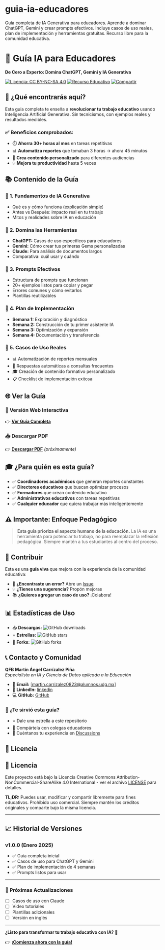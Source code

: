 # guia-ia-educadores
Guía completa de IA Generativa para educadores. Aprende a dominar ChatGPT, Gemini y crear prompts efectivos. Incluye casos de uso reales, plan de implementación y herramientas gratuitas. Recurso libre para la comunidad educativa.

# 🤖 Guía IA para Educadores

**De Cero a Experto: Domina ChatGPT, Gemini y IA Generativa**

[![Licencia: CC BY-NC-SA 4.0](https://img.shields.io/badge/Licencia-CC%20BY--NC--SA%204.0-lightgrey.svg)](https://creativecommons.org/licenses/by-nc-sa/4.0/)
[![Recurso Educativo](https://img.shields.io/badge/Recurso-Educativo-green.svg)]()
[![Compartir](https://img.shields.io/badge/Compartir-Libremente-orange.svg)]()

## 🎯 ¿Qué encontrarás aquí?

Esta guía completa te enseña a **revolucionar tu trabajo educativo** usando Inteligencia Artificial Generativa. Sin tecnicismos, con ejemplos reales y resultados medibles.

### ✅ **Beneficios comprobados:**
- ⏱️ **Ahorra 30+ horas al mes** en tareas repetitivas
- 📊 **Automatiza reportes** que tomaban 3 horas → ahora 45 minutos
- 🎯 **Crea contenido personalizado** para diferentes audiencias
- 💡 **Mejora tu productividad** hasta 5 veces

## 📚 **Contenido de la Guía**

### 🧠 **1. Fundamentos de IA Generativa**
- Qué es y cómo funciona (explicación simple)
- Antes vs Después: impacto real en tu trabajo
- Mitos y realidades sobre IA en educación

### 🤖 **2. Domina las Herramientas**
- **ChatGPT:** Casos de uso específicos para educadores
- **Gemini:** Cómo crear tus primeras Gems personalizadas
- **Claude:** Para análisis de documentos largos
- Comparativa: cuál usar y cuándo

### 💬 **3. Prompts Efectivos**
- Estructura de prompts que funcionan
- 20+ ejemplos listos para copiar y pegar
- Errores comunes y cómo evitarlos
- Plantillas reutilizables

### 🚀 **4. Plan de Implementación**
- **Semana 1:** Exploración y diagnóstico
- **Semana 2:** Construcción de tu primer asistente IA
- **Semana 3:** Optimización y expansión  
- **Semana 4:** Documentación y transferencia

### 🎯 **5. Casos de Uso Reales**
- 📊 Automatización de reportes mensuales
- 📧 Respuestas automáticas a consultas frecuentes
- 🎓 Creación de contenido formativo personalizado
- 📋 Checklist de implementación exitosa

## 🌐 **Ver la Guía**

### 📖 **Versión Web Interactiva**
👉 **[Ver Guía Completa](https://martin-carrizalez.github.io/guia-ia-educadores/)**

### 📥 **Descargar PDF**
👉 **[Descargar PDF](./guia-ia-educadores.pdf)** *(próximamente)*

## 🎓 **¿Para quién es esta guía?**

- ✅ **Coordinadores académicos** que generan reportes constantes
- ✅ **Directores educativos** que buscan optimizar procesos
- ✅ **Formadores** que crean contenido educativo
- ✅ **Administrativos educativos** con tareas repetitivas
- ✅ **Cualquier educador** que quiera trabajar más inteligentemente

## ⚠️ **Importante: Enfoque Pedagógico**

> **Esta guía prioriza el aspecto humano de la educación.** La IA es una herramienta para potenciar tu trabajo, no para reemplazar la reflexión pedagógica. Siempre mantén a tus estudiantes al centro del proceso.

## 🤝 **Contribuir**

Esta es una **guía viva** que mejora con la experiencia de la comunidad educativa:

- 🐛 **¿Encontraste un error?** Abre un [Issue](../../issues)
- 💡 **¿Tienes una sugerencia?** Propón mejoras
- 📚 **¿Quieres agregar un caso de uso?** ¡Colabora!

## 📊 **Estadísticas de Uso**

- 📥 **Descargas:** ![GitHub downloads](https://img.shields.io/github/downloads/tu-usuario/guia-ia-educadores/total)
- ⭐ **Estrellas:** ![GitHub stars](https://img.shields.io/github/stars/tu-usuario/guia-ia-educadores)
- 🍴 **Forks:** ![GitHub forks](https://img.shields.io/github/forks/tu-usuario/guia-ia-educadores)

## 📞 **Contacto y Comunidad**

**QFB Martín Ángel Carrízalez Piña**  
*Especialista en IA y Ciencia de Datos aplicada a la Educación*

- 📧 **Email:** [martin.carrizalez0823@alumnos.udg.mx]
- 💼 **LinkedIn:** [linkedin](https://www.linkedin.com/in/martin-angel-carrizalez-pina-b55475371)
- 💻 **GitHub:** [GitHub](https://github.com/Martin-carrizalez)

### 🌟 **¿Te sirvió esta guía?**
- ⭐ Dale una estrella a este repositorio
- 🔄 Compártela con colegas educadores
- 💬 Cuéntanos tu experiencia en [Discussions](../../discussions)

## 📄 **Licencia**

## 📄 **Licencia**

Este proyecto está bajo la Licencia Creative Commons Attribution-NonCommercial-ShareAlike 4.0 International - ver el archivo [LICENSE](LICENSE) para detalles.

**TL;DR:** Puedes usar, modificar y compartir libremente para fines educativos. Prohibido uso comercial. Siempre mantén los créditos originales y comparte bajo la misma licencia.

---

## 📈 **Historial de Versiones**

### v1.0.0 (Enero 2025)
- ✅ Guía completa inicial
- ✅ Casos de uso para ChatGPT y Gemini  
- ✅ Plan de implementación de 4 semanas
- ✅ Prompts listos para usar

---

### 🎯 **Próximas Actualizaciones**
- [ ] Casos de uso con Claude
- [ ] Video tutoriales
- [ ] Plantillas adicionales
- [ ] Versión en inglés

---

**¿Listo para transformar tu trabajo educativo con IA?** 🚀

👉 **[¡Comienza ahora con la guía!](https://martin-carrizalez.github.io/guia-ia-educadores/)**
